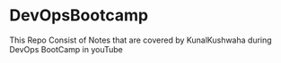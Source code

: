 # DevOpsBootcamp
This Repo Consist of Notes that are covered by KunalKushwaha during DevOps BootCamp in youTube
